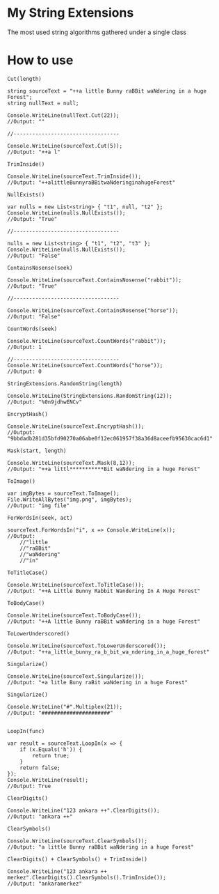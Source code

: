 ﻿# My String Extensions

The most used string algorithms gathered under a single class

# How to use

<code>Cut(length)</code>

```
string sourceText = "++a little Bunny raBBit waNdering in a huge Forest";
string nullText = null;

Console.WriteLine(nullText.Cut(22));
//Output: ""

//----------------------------------

Console.WriteLine(sourceText.Cut(5));
//Output: "++a l"

```

<code>TrimInside()</code>

```
Console.WriteLine(sourceText.TrimInside());
//Output: "++alittleBunnyraBBitwaNderinginahugeForest"

```

<code>NullExists()</code>

```
var nulls = new List<string> { "t1", null, "t2" };
Console.WriteLine(nulls.NullExists());
//Output: "True"

//----------------------------------

nulls = new List<string> { "t1", "t2", "t3" };
Console.WriteLine(nulls.NullExists());
//Output: "False"

```

<code>ContainsNosense(seek)</code>

```
Console.WriteLine(sourceText.ContainsNosense("rabbit"));
//Output: "True"

//----------------------------------

Console.WriteLine(sourceText.ContainsNosense("horse"));
//Output: "False"

```

<code>CountWords(seek)</code>

```
Console.WriteLine(sourceText.CountWords("rabbit"));
//Output: 1

//----------------------------------
Console.WriteLine(sourceText.CountWords("horse"));
//Output: 0

```

<code>StringExtensions.RandomString(length)</code>

```
Console.WriteLine(StringExtensions.RandomString(12));
//Output: "%0n9jdhwENCv"

```

<code>EncryptHash()</code>

```
Console.WriteLine(sourceText.EncryptHash());
//Output: "9bbdadb281d35bfd90270a06abe0f12ec061957f38a36d8aceefb95630cac6d1"

```

<code>Mask(start, length)</code>

```
Console.WriteLine(sourceText.Mask(8,12));
//Output: "++a littl***********Bit waNdering in a huge Forest"

```

<code>ToImage()</code>

```
var imgBytes = sourceText.ToImage();
File.WriteAllBytes("img.png", imgBytes);
//Output: "img file"

```

<code>ForWordsIn(seek, act)</code>

```
sourceText.ForWordsIn("i", x => Console.WriteLine(x));
//Output:
    //"little
    //"raBBit"
    //"waNdering"
    //"in"

```

<code>ToTitleCase()</code>

```
Console.WriteLine(sourceText.ToTitleCase());
//Output: "++A Little Bunny Rabbit Wandering In A Huge Forest"

```

<code>ToBodyCase()</code>

```
Console.WriteLine(sourceText.ToBodyCase());
//Output: "++A little Bunny raBBit waNdering in a huge Forest"

```

<code>ToLowerUnderscored()</code>

```
Console.WriteLine(sourceText.ToLowerUnderscored());
//Output: "++a_little_bunny_ra_b_bit_wa_ndering_in_a_huge_forest"

```


<code>Singularize()</code>

```
Console.WriteLine(sourceText.Singularize());
//Output: "+a litle Buny raBit waNdering in a huge Forest"

```

<code>Singularize()</code>

```
Console.WriteLine("#".Multiplex(21));
//Output: "######################"


```
<code>LoopIn(func)</code>
```
var result = sourceText.LoopIn(x => {
    if (x.Equals('h')) {
        return true;
    }
    return false;
});
Console.WriteLine(result);
//Output: True

```

<code>ClearDigits()</code>

```
Console.WriteLine("123 ankara ++".ClearDigits());
//Output: "ankara ++"

```

<code>ClearSymbols()</code>

```
Console.WriteLine(sourceText.ClearSymbols());
//Output: "a little Bunny raBBit waNdering in a huge Forest"

```

<code>ClearDigits() + ClearSymbols() + TrimInside()</code>

```
Console.WriteLine("123 ankara ++ merkez".ClearDigits().ClearSymbols().TrimInside());
//Output: "ankaramerkez"

```
